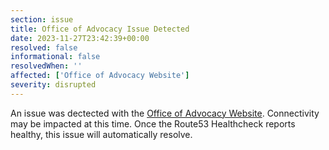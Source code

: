 ```yaml
---
section: issue
title: Office of Advocacy Issue Detected
date: 2023-11-27T23:42:39+00:00
resolved: false
informational: false
resolvedWhen: ''
affected: ['Office of Advocacy Website']
severity: disrupted
---
```

An issue was dectected with the [Office of Advocacy Website](https://advocacy.sba.gov).  Connectivity may be impacted at this time.  Once the Route53 Healthcheck reports healthy, this issue will automatically resolve.
